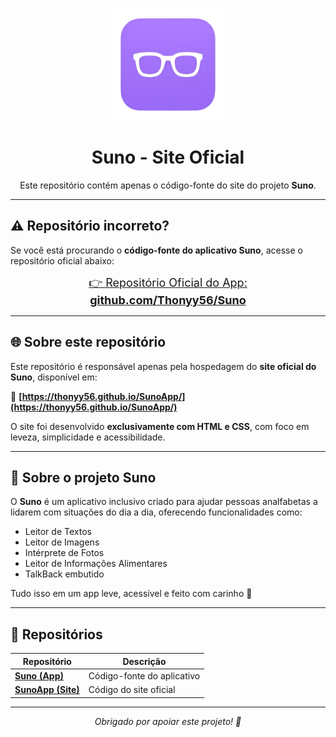 <p align="center">
  <img src="https://github.com/Thonyy56/Suno/blob/main/assets/icon.png" width="180" alt="Suno Icon"/>
</p>

<h1 align="center">Suno - Site Oficial</h1>

<p align="center">
  Este repositório contém apenas o código-fonte do site do projeto <strong>Suno</strong>.
</p>

---

## ⚠️ Repositório incorreto?

Se você está procurando o **código-fonte do aplicativo Suno**, acesse o repositório oficial abaixo:

<p align="center">
  <a href="https://github.com/Thonyy56/Suno" style="font-size: 18px;">
    👉 Repositório Oficial do App: <strong>github.com/Thonyy56/Suno</strong>
  </a>
</p>

---

## 🌐 Sobre este repositório

Este repositório é responsável apenas pela hospedagem do **site oficial do Suno**, disponível em:

📎 **[https://thonyy56.github.io/SunoApp/](https://thonyy56.github.io/SunoApp/)**

O site foi desenvolvido **exclusivamente com HTML e CSS**, com foco em leveza, simplicidade e acessibilidade.

---

## 📱 Sobre o projeto Suno

O **Suno** é um aplicativo inclusivo criado para ajudar pessoas analfabetas a lidarem com situações do dia a dia, oferecendo funcionalidades como:

- Leitor de Textos
- Leitor de Imagens
- Intérprete de Fotos
- Leitor de Informações Alimentares
- TalkBack embutido

Tudo isso em um app leve, acessível e feito com carinho 💛

---

## 🔗 Repositórios

| Repositório | Descrição |
|-------------|-----------|
| [**Suno (App)**](https://github.com/Thonyy56/Suno) | Código-fonte do aplicativo |
| [**SunoApp (Site)**](https://github.com/Thonyy56/SunoApp) | Código do site oficial |

---

<p align="center">
  <em>Obrigado por apoiar este projeto! 💛</em>
</p>
